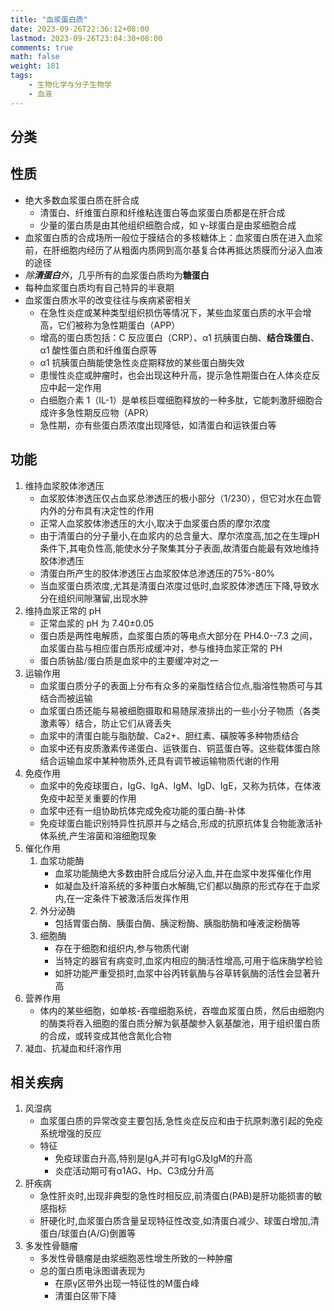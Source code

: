 ```yaml
---
title: "血浆蛋白质"
date: 2023-09-26T22:36:12+08:00
lastmod: 2023-09-26T23:04:30+08:00
comments: true
math: false
weight: 181
tags:
    - 生物化学与分子生物学
    - 血液
---
```


## 分类

## 性质

- 绝大多数血浆蛋白质在肝合成
    - 清蛋白、纤维蛋白原和纤维粘连蛋白等血浆蛋白质都是在肝合成
    - 少量的蛋白质是由其他组织细胞合成，如 γ-球蛋白是由浆细胞合成
- 血浆蛋白质的合成场所一般位于膜结合的多核糖体上：血浆蛋白质在进入血浆前，在肝细胞内经历了从粗面内质网到高尔基复合体再抵达质膜而分泌入血液的途径
- *除**清蛋白**外*，几乎所有的血浆蛋白质均为**糖蛋白**
- 每种血浆蛋白质均有自己特异的半衰期
- 血浆蛋白质水平的改变往往与疾病紧密相关
    - 在急性炎症或某种类型组织损伤等情况下，某些血浆蛋白质的水平会增高，它们被称为急性期蛋白（APP）
    - 增高的蛋白质包括：C 反应蛋白（CRP）、α1 抗胰蛋白酶、**结合珠蛋白**、α1 酸性蛋白质和纤维蛋白原等
    - α1 抗胰蛋白酶能使急性炎症期释放的某些蛋白酶失效
    - 患慢性炎症或肿瘤时，也会出现这种升高，提示急性期蛋白在人体炎症反应中起一定作用
    - 白细胞介素 1（IL-1）是单核巨噬细胞释放的一种多肽，它能刺激肝细胞合成许多急性期反应物（APR）
    - 急性期，亦有些蛋白质浓度出现降低，如清蛋白和运铁蛋白等

## 功能

1. 维持血浆胶体渗透压
    - 血浆胶体渗透压仅占血浆总渗透压的极小部分（1/230），但它对水在血管内外的分布具有决定性的作用
    - 正常人血浆胶体渗透压的大小,取决于血浆蛋白质的摩尔浓度
    - 由于清蛋白的分子量小,在血浆内的总含量大、摩尔浓度高,加之在生理pH条件下,其电负性高,能使水分子聚集其分子表面,故清蛋白能最有效地维持胶体渗透压
    - 清蛋白所产生的胶体渗透压占血浆胶体总渗透压的75%-80%
    - 当血浆蛋白质浓度,尤其是清蛋白浓度过低时,血浆胶体渗透压下降,导致水分在组织间隙潴留,出现水肿
2. 维持血浆正常的 pH
    - 正常血浆的 pH 为 7.40±0.05
    - 蛋白质是两性电解质，血浆蛋白质的等电点大部分在 PH4.0--7.3 之间，血浆蛋白盐与相应蛋白质形成缓冲对，参与维持血浆正常的 PH
    - 蛋白质钠盐/蛋白质是血浆中的主要缓冲对之一
3. 运输作用
    - 血浆蛋白质分子的表面上分布有众多的亲脂性结合位点,脂溶性物质可与其结合而被运输
    - 血浆蛋白质还能与易被细胞摄取和易随尿液排出的一些小分子物质（各类激素等）结合，防止它们从肾丢失
    - 血浆中的清蛋白能与脂肪酸、Ca2+、胆红素、磺胺等多种物质结合
    - 血浆中还有皮质激素传递蛋白、运铁蛋白、铜蓝蛋白等。这些载体蛋白除结合运输血浆中某种物质外,还具有调节被运输物质代谢的作用
4. 免疫作用
    - 血浆中的免疫球蛋白，IgG、IgA、IgM、IgD、IgE，又称为抗体，在体液免疫中起至关重要的作用
    - 血浆中还有一组协助抗体完成免疫功能的蛋白酶-补体
    - 免疫球蛋白能识别特异性抗原并与之结合,形成的抗原抗体复合物能激活补体系统,产生溶菌和溶细胞现象
5. 催化作用
    1. 血浆功能酶
        - 血浆功能酶绝大多数由肝合成后分泌入血,并在血浆中发挥催化作用
        - 如凝血及纤溶系统的多种蛋白水解酶,它们都以酶原的形式存在于血浆内,在一定条件下被激活后发挥作用
    2. 外分泌酶
        - 包括胃蛋白酶、胰蛋白酶、胰淀粉酶、胰脂肪酶和唾液淀粉酶等
    3. 细胞酶
        - 存在于细胞和组织内,参与物质代谢
        - 当特定的器官有病变时,血浆内相应的酶活性增高,可用于临床酶学检验
        - 如肝功能严重受损时,血浆中谷丙转氨酶与谷草转氨酶的活性会显著升高
6. 营养作用
    - 体内的某些细胞，如单核-吞噬细胞系统，吞噬血浆蛋白质，然后由细胞内的酶类将吞入细胞的蛋白质分解为氨基酸参入氨基酸池，用于组织蛋白质的合成，或转变成其他含氮化合物
7. 凝血、抗凝血和纤溶作用

## 相关疾病

1. 风湿病
    - 血浆蛋白质的异常改变主要包括,急性炎症反应和由于抗原刺激引起的免疫系统增强的反应
    - 特征
        - 免疫球蛋白升高,特别是IgA,并可有IgG及IgM的升高
        - 炎症活动期可有α1AG、Hp、C3成分升高
2. 肝疾病
    - 急性肝炎时,出现非典型的急性时相反应,前清蛋白(PAB)是肝功能损害的敏感指标
    - 肝硬化时,血浆蛋白质含量呈现特征性改变,如清蛋白减少、球蛋白增加,清蛋白/球蛋白(A/G)倒置等
3. 多发性骨髓瘤
    - 多发性骨髓瘤是由浆细胞恶性增生所致的一种肿瘤
    - 总的蛋白质电泳图谱表现为
        - 在原γ区带外出现一特征性的M蛋白峰
        - 清蛋白区带下降
